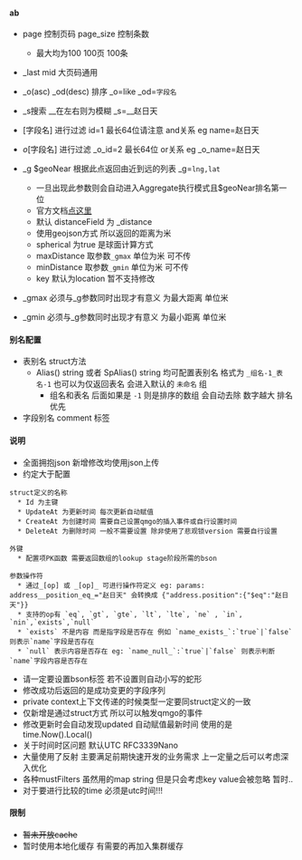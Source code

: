 #### ab

* page 控制页码 page_size 控制条数
    * 最大均为100 100页 100条
* _last mid 大页码通用
* _o(asc) _od(desc) 排序 _o=like _od=`字段名`
* _s搜索 __在左右则为模糊 _s=__赵日天
* [字段名] 进行过滤 id=1 最长64位请注意 and关系 eg name=赵日天
* _o_[字段名] 进行过滤 _o_id=2 最长64位 or关系 eg _o_name=赵日天

* _g $geoNear 根据此点返回由近到远的列表 _g=`lng,lat`
    * 一旦出现此参数则会自动进入Aggregate执行模式且$geoNear排名第一位
    * 官方文档[点这里](https://docs.mongodb.com/manual/reference/operator/aggregation/geoNear/)
    * 默认 distanceField 为 _distance
    * 使用geojson方式 所以返回的距离为米
    * spherical 为true 是球面计算方式
    * maxDistance 取参数`_gmax` 单位为米 可不传
    * minDistance 取参数`_gmin` 单位为米 可不传
    * key 默认为location 暂不支持修改

* _gmax 必须与_g参数同时出现才有意义 为最大距离 单位米
* _gmin 必须与_g参数同时出现才有意义 为最小距离 单位米

#### 别名配置

* 表别名 struct方法
    * Alias() string 或者 SpAlias() string 均可配置表别名 格式为 `_组名-1_表名-1` 也可以为仅返回表名 会进入默认的 `未命名` 组
        * 组名和表名 后面如果是 `-1` 则是排序的数组 会自动去除 数字越大 排名优先
* 字段别名 comment 标签

#### 说明

* 全面拥抱json 新增修改均使用json上传
* 约定大于配置

```shell
struct定义的名称
  * Id 为主键
  * UpdateAt 为更新时间 每次更新自动赋值
  * CreateAt 为创建时间 需要自己设置qmgo的插入事件或自行设置时间
  * DeleteAt 为删除时间 一般不需要设置 除非使用了悲观锁version 需要自行设置

外键
  * 配置项PK函数 需要返回数组的lookup stage阶段所需的bson  

参数操作符
  * 通过_[op] 或 _[op]_ 可进行操作符定义 eg: params: address__position_eq_="赵日天" 会转换成 {"address.position":{"$eq":"赵日天"}}
  * 支持的op有 `eq`, `gt`, `gte`, `lt`, `lte`, `ne` , `in`, `nin`,`exists`,`null`
  * `exists` 不是内容 而是指字段是否存在 例如 `name_exists_`:`true`|`false` 则表示`name`字段是否存在
  * `null` 表示内容是否存在 eg: `name_null_`:`true`|`false` 则表示判断`name`字段内容是否存在

```

* 请一定要设置bson标签 若不设置则自动小写的蛇形
* 修改成功后返回的是成功变更的字段序列
* private context上下文传递的时候类型一定要同struct定义的一致
* 仅新增是通过struct方式 所以可以触发qmgo的事件
* 修改更新时会自动发现updated 自动赋值最新时间 使用的是 time.Now().Local()
* 关于时间时区问题 默认UTC RFC3339Nano
* 大量使用了反射 主要满足前期快速开发的业务需求 上一定量之后可以考虑深入优化
* 各种mustFilters 虽然用的map string 但是只会考虑key value会被忽略 暂时..
* 对于要进行比较的time 必须是utc时间!!!

#### 限制

* ~~暂未开放cache~~
* 暂时使用本地化缓存 有需要的再加入集群缓存

